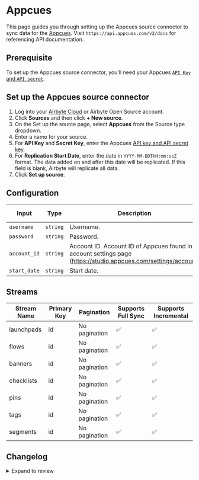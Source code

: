 # Appcues

This page guides you through setting up the Appcues source connector to sync data for the [Appcues](https://studio.appcues.com). 
Visit `https://api.appcues.com/v2/docs` for referencing API documentation.

## Prerequisite

To set up the Appcues source connector, you'll need your Appcues [`API Key` and `API secret`](https://studio.appcues.com/settings/keys).

## Set up the Appcues source connector

1. Log into your [Airbyte Cloud](https://cloud.airbyte.com/workspaces) or Airbyte Open Source account.
2. Click **Sources** and then click **+ New source**. 
3. On the Set up the source page, select **Appcues** from the Source type dropdown.
4. Enter a name for your source.
5. For **API Key** and **Secret Key**, enter the Appcues [API key and API secret key](https://studio.appcues.com/settings/keys).
6. For **Replication Start Date**, enter the date in `YYYY-MM-DDTHH:mm:ssZ` format. The data added on and after this date will be replicated. If this field is blank, Airbyte will replicate all data.
7. Click **Set up source**.


## Configuration

| Input | Type | Description | Default Value |
|-------|------|-------------|---------------|
| `username` | `string` | Username.  |  |
| `password` | `string` | Password.  |  |
| `account_id` | `string` | Account ID. Account ID of Appcues found in account settings page (https://studio.appcues.com/settings/account) |  |
| `start_date` | `string` | Start date.  |  |

## Streams
| Stream Name | Primary Key | Pagination | Supports Full Sync | Supports Incremental |
|-------------|-------------|------------|---------------------|----------------------|
| launchpads | id | No pagination | ✅ |  ✅  |
| flows | id | No pagination | ✅ |  ✅  |
| banners | id | No pagination | ✅ |  ✅  |
| checklists | id | No pagination | ✅ |  ✅  |
| pins | id | No pagination | ✅ |  ✅  |
| tags | id | No pagination | ✅ |  ✅  |
| segments | id | No pagination | ✅ |  ✅  |

## Changelog

<details>
  <summary>Expand to review</summary>

| Version | Date | Pull Request | Subject |
| ------------------ | ------------ | ----- | ---------------- |
| 0.0.17 | 2025-03-22 | [56141](https://github.com/airbytehq/airbyte/pull/56141) | Update dependencies |
| 0.0.16 | 2025-03-08 | [55388](https://github.com/airbytehq/airbyte/pull/55388) | Update dependencies |
| 0.0.15 | 2025-03-01 | [54843](https://github.com/airbytehq/airbyte/pull/54843) | Update dependencies |
| 0.0.14 | 2025-02-22 | [54279](https://github.com/airbytehq/airbyte/pull/54279) | Update dependencies |
| 0.0.13 | 2025-02-15 | [53914](https://github.com/airbytehq/airbyte/pull/53914) | Update dependencies |
| 0.0.12 | 2025-02-08 | [53418](https://github.com/airbytehq/airbyte/pull/53418) | Update dependencies |
| 0.0.11 | 2025-02-01 | [52914](https://github.com/airbytehq/airbyte/pull/52914) | Update dependencies |
| 0.0.10 | 2025-01-25 | [51774](https://github.com/airbytehq/airbyte/pull/51774) | Update dependencies |
| 0.0.9 | 2025-01-11 | [51260](https://github.com/airbytehq/airbyte/pull/51260) | Update dependencies |
| 0.0.8 | 2024-12-28 | [50451](https://github.com/airbytehq/airbyte/pull/50451) | Update dependencies |
| 0.0.7 | 2024-12-21 | [50174](https://github.com/airbytehq/airbyte/pull/50174) | Update dependencies |
| 0.0.6 | 2024-12-14 | [49586](https://github.com/airbytehq/airbyte/pull/49586) | Update dependencies |
| 0.0.5 | 2024-12-12 | [49277](https://github.com/airbytehq/airbyte/pull/49277) | Update dependencies |
| 0.0.4 | 2024-12-11 | [48931](https://github.com/airbytehq/airbyte/pull/48931) | Starting with this version, the Docker image is now rootless. Please note that this and future versions will not be compatible with Airbyte versions earlier than 0.64 |
| 0.0.3 | 2024-11-04 | [48267](https://github.com/airbytehq/airbyte/pull/48267) | Update dependencies |
| 0.0.2 | 2024-10-29 | [47771](https://github.com/airbytehq/airbyte/pull/47771) | Update dependencies |
| 0.0.1 | 2024-09-03 | [45102](https://github.com/airbytehq/airbyte/pull/45102) | Initial release by [@btkcodedev](https://github.com/btkcodedev) via Connector Builder |

</details>
